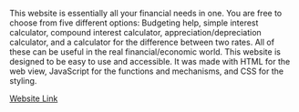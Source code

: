 This website is essentially all your financial needs in one. You are free to choose from five different options: Budgeting help, simple interest calculator, compound interest calculator,
appreciation/depreciation calculator, and a calculator for the difference between two rates. All of these can be useful in the real financial/economic world. This website is designed to be
easy to use and accessible. It was made with HTML for the web view, JavaScript for the functions and mechanisms, and CSS for the styling.

[Website Link](https://github.com/vic-tor-ia0314/isu3)

